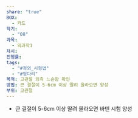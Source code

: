 ```yaml
---
share: "true"
BOX:
  - 카드
학기:
  - "08"
과목:
  - 외과학1
차시: 
진행률: 
tags:
  - "#정외_시험법"
  - "#뒷다리"
목적: 고관절 외측 느슨함 확인
방법: 큰 결절이 5-6cm 이상 딸려 올라오면 양성
부위: 고관절
---
```


- 큰 결절이 5-6cm 이상 딸려 올라오면 바덴 시험 양성

